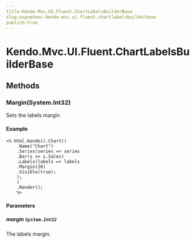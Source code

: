 ```yaml
---
title:Kendo.Mvc.UI.Fluent.ChartLabelsBuilderBase
slug:aspnetmvc-kendo.mvc.ui.fluent.chartlabelsbuilderbase
publish:true
---
```


# Kendo.Mvc.UI.Fluent.ChartLabelsBuilderBase

## Methods

### Margin(System.Int32)
Sets the labels margin

#### Example
    <% Html.Kendo().Chart()
        .Name("Chart")
        .Series(series => series
        .Bar(s => s.Sales)
        .Labels(labels => labels
        .Margin(20)
        .Visible(true);
        );
        )
        .Render();
        %>

#### Parameters

##### margin `System.Int32`
The labels margin.